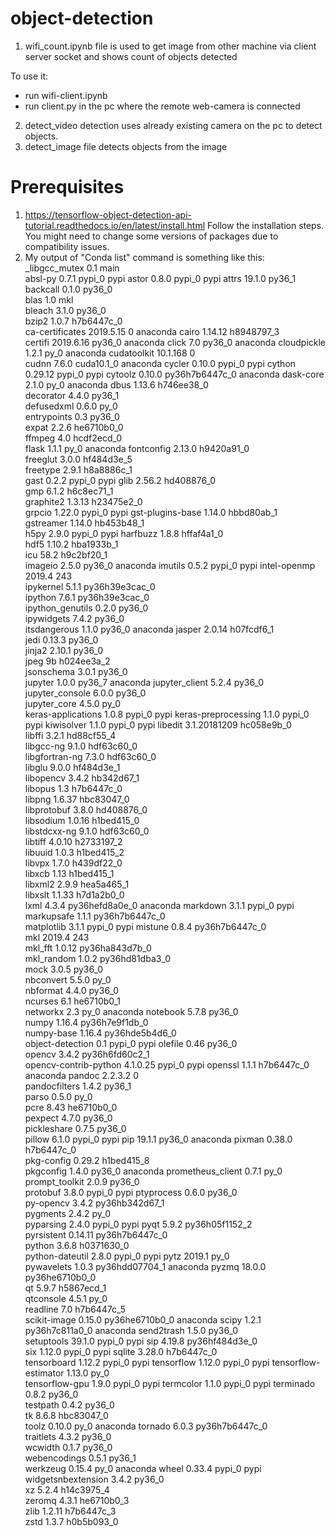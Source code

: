# object-detection
1) wifi_count.ipynb file is used to get image from other machine via client server socket and shows count of objects detected

  To use it:
- run wifi-client.ipynb 
- run client.py in the pc where the remote web-camera is connected

2) detect_video detection uses already existing camera on the pc to detect objects.
3) detect_image file detects objects from the image

# Prerequisites

1) https://tensorflow-object-detection-api-tutorial.readthedocs.io/en/latest/install.html Follow the installation steps.
You might need to change some versions of packages due to compatibility issues.
2) My output of "Conda list" command is something like this:
_libgcc_mutex             0.1                        main  
absl-py                   0.7.1                    pypi_0    pypi
astor                     0.8.0                    pypi_0    pypi
attrs                     19.1.0                   py36_1  
backcall                  0.1.0                    py36_0  
blas                      1.0                         mkl  
bleach                    3.1.0                    py36_0  
bzip2                     1.0.7                h7b6447c_0  
ca-certificates           2019.5.15                     0    anaconda
cairo                     1.14.12              h8948797_3  
certifi                   2019.6.16                py36_0    anaconda
click                     7.0                      py36_0    anaconda
cloudpickle               1.2.1                      py_0    anaconda
cudatoolkit               10.1.168                      0  
cudnn                     7.6.0                cuda10.1_0    anaconda
cycler                    0.10.0                   pypi_0    pypi
cython                    0.29.12                  pypi_0    pypi
cytoolz                   0.10.0           py36h7b6447c_0    anaconda
dask-core                 2.1.0                      py_0    anaconda
dbus                      1.13.6               h746ee38_0  
decorator                 4.4.0                    py36_1  
defusedxml                0.6.0                      py_0  
entrypoints               0.3                      py36_0  
expat                     2.2.6                he6710b0_0  
ffmpeg                    4.0                  hcdf2ecd_0  
flask                     1.1.1                      py_0    anaconda
fontconfig                2.13.0               h9420a91_0  
freeglut                  3.0.0                hf484d3e_5  
freetype                  2.9.1                h8a8886c_1  
gast                      0.2.2                    pypi_0    pypi
glib                      2.56.2               hd408876_0  
gmp                       6.1.2                h6c8ec71_1  
graphite2                 1.3.13               h23475e2_0  
grpcio                    1.22.0                   pypi_0    pypi
gst-plugins-base          1.14.0               hbbd80ab_1  
gstreamer                 1.14.0               hb453b48_1  
h5py                      2.9.0                    pypi_0    pypi
harfbuzz                  1.8.8                hffaf4a1_0  
hdf5                      1.10.2               hba1933b_1  
icu                       58.2                 h9c2bf20_1  
imageio                   2.5.0                    py36_0    anaconda
imutils                   0.5.2                    pypi_0    pypi
intel-openmp              2019.4                      243  
ipykernel                 5.1.1            py36h39e3cac_0  
ipython                   7.6.1            py36h39e3cac_0  
ipython_genutils          0.2.0                    py36_0  
ipywidgets                7.4.2                    py36_0  
itsdangerous              1.1.0                    py36_0    anaconda
jasper                    2.0.14               h07fcdf6_1  
jedi                      0.13.3                   py36_0  
jinja2                    2.10.1                   py36_0  
jpeg                      9b                   h024ee3a_2  
jsonschema                3.0.1                    py36_0  
jupyter                   1.0.0                    py36_7    anaconda
jupyter_client            5.2.4                    py36_0  
jupyter_console           6.0.0                    py36_0  
jupyter_core              4.5.0                      py_0  
keras-applications        1.0.8                    pypi_0    pypi
keras-preprocessing       1.1.0                    pypi_0    pypi
kiwisolver                1.1.0                    pypi_0    pypi
libedit                   3.1.20181209         hc058e9b_0  
libffi                    3.2.1                hd88cf55_4  
libgcc-ng                 9.1.0                hdf63c60_0  
libgfortran-ng            7.3.0                hdf63c60_0  
libglu                    9.0.0                hf484d3e_1  
libopencv                 3.4.2                hb342d67_1  
libopus                   1.3                  h7b6447c_0  
libpng                    1.6.37               hbc83047_0  
libprotobuf               3.8.0                hd408876_0  
libsodium                 1.0.16               h1bed415_0  
libstdcxx-ng              9.1.0                hdf63c60_0  
libtiff                   4.0.10               h2733197_2  
libuuid                   1.0.3                h1bed415_2  
libvpx                    1.7.0                h439df22_0  
libxcb                    1.13                 h1bed415_1  
libxml2                   2.9.9                hea5a465_1  
libxslt                   1.1.33               h7d1a2b0_0  
lxml                      4.3.4            py36hefd8a0e_0    anaconda
markdown                  3.1.1                    pypi_0    pypi
markupsafe                1.1.1            py36h7b6447c_0  
matplotlib                3.1.1                    pypi_0    pypi
mistune                   0.8.4            py36h7b6447c_0  
mkl                       2019.4                      243  
mkl_fft                   1.0.12           py36ha843d7b_0  
mkl_random                1.0.2            py36hd81dba3_0  
mock                      3.0.5                    py36_0  
nbconvert                 5.5.0                      py_0  
nbformat                  4.4.0                    py36_0  
ncurses                   6.1                  he6710b0_1  
networkx                  2.3                        py_0    anaconda
notebook                  5.7.8                    py36_0  
numpy                     1.16.4           py36h7e9f1db_0  
numpy-base                1.16.4           py36hde5b4d6_0  
object-detection          0.1                      pypi_0    pypi
olefile                   0.46                     py36_0  
opencv                    3.4.2            py36h6fd60c2_1  
opencv-contrib-python     4.1.0.25                 pypi_0    pypi
openssl                   1.1.1                h7b6447c_0    anaconda
pandoc                    2.2.3.2                       0  
pandocfilters             1.4.2                    py36_1  
parso                     0.5.0                      py_0  
pcre                      8.43                 he6710b0_0  
pexpect                   4.7.0                    py36_0  
pickleshare               0.7.5                    py36_0  
pillow                    6.1.0                    pypi_0    pypi
pip                       19.1.1                   py36_0    anaconda
pixman                    0.38.0               h7b6447c_0  
pkg-config                0.29.2               h1bed415_8  
pkgconfig                 1.4.0                    py36_0    anaconda
prometheus_client         0.7.1                      py_0  
prompt_toolkit            2.0.9                    py36_0  
protobuf                  3.8.0                    pypi_0    pypi
ptyprocess                0.6.0                    py36_0  
py-opencv                 3.4.2            py36hb342d67_1  
pygments                  2.4.2                      py_0  
pyparsing                 2.4.0                    pypi_0    pypi
pyqt                      5.9.2            py36h05f1152_2  
pyrsistent                0.14.11          py36h7b6447c_0  
python                    3.6.8                h0371630_0  
python-dateutil           2.8.0                    pypi_0    pypi
pytz                      2019.1                     py_0  
pywavelets                1.0.3            py36hdd07704_1    anaconda
pyzmq                     18.0.0           py36he6710b0_0  
qt                        5.9.7                h5867ecd_1  
qtconsole                 4.5.1                      py_0  
readline                  7.0                  h7b6447c_5  
scikit-image              0.15.0           py36he6710b0_0    anaconda
scipy                     1.2.1            py36h7c811a0_0    anaconda
send2trash                1.5.0                    py36_0  
setuptools                39.1.0                   pypi_0    pypi
sip                       4.19.8           py36hf484d3e_0  
six                       1.12.0                   pypi_0    pypi
sqlite                    3.28.0               h7b6447c_0  
tensorboard               1.12.2                   pypi_0    pypi
tensorflow                1.12.0                   pypi_0    pypi
tensorflow-estimator      1.13.0                     py_0  
tensorflow-gpu            1.9.0                    pypi_0    pypi
termcolor                 1.1.0                    pypi_0    pypi
terminado                 0.8.2                    py36_0  
testpath                  0.4.2                    py36_0  
tk                        8.6.8                hbc83047_0  
toolz                     0.10.0                     py_0    anaconda
tornado                   6.0.3            py36h7b6447c_0  
traitlets                 4.3.2                    py36_0  
wcwidth                   0.1.7                    py36_0  
webencodings              0.5.1                    py36_1  
werkzeug                  0.15.4                     py_0    anaconda
wheel                     0.33.4                   pypi_0    pypi
widgetsnbextension        3.4.2                    py36_0  
xz                        5.2.4                h14c3975_4  
zeromq                    4.3.1                he6710b0_3  
zlib                      1.2.11               h7b6447c_3  
zstd                      1.3.7                h0b5b093_0 


